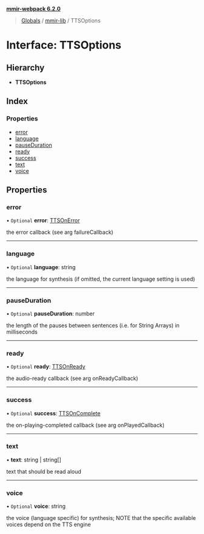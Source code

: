 **[mmir-webpack 6.2.0](../README.md)**

> [Globals](../README.md) / [mmir-lib](../modules/mmir_lib.md) / TTSOptions

# Interface: TTSOptions

## Hierarchy

* **TTSOptions**

## Index

### Properties

* [error](mmir_lib.ttsoptions.md#error)
* [language](mmir_lib.ttsoptions.md#language)
* [pauseDuration](mmir_lib.ttsoptions.md#pauseduration)
* [ready](mmir_lib.ttsoptions.md#ready)
* [success](mmir_lib.ttsoptions.md#success)
* [text](mmir_lib.ttsoptions.md#text)
* [voice](mmir_lib.ttsoptions.md#voice)

## Properties

### error

• `Optional` **error**: [TTSOnError](../modules/mmir_lib.md#ttsonerror)

the error callback (see arg failureCallback)

___

### language

• `Optional` **language**: string

the language for synthesis (if omitted, the current language setting is used)

___

### pauseDuration

• `Optional` **pauseDuration**: number

the length of the pauses between sentences (i.e. for String Arrays) in milliseconds

___

### ready

• `Optional` **ready**: [TTSOnReady](../modules/mmir_lib.md#ttsonready)

the audio-ready callback (see arg onReadyCallback)

___

### success

• `Optional` **success**: [TTSOnComplete](../modules/mmir_lib.md#ttsoncomplete)

the on-playing-completed callback (see arg onPlayedCallback)

___

### text

•  **text**: string \| string[]

text that should be read aloud

___

### voice

• `Optional` **voice**: string

the voice (language specific) for synthesis; NOTE that the specific available voices depend on the TTS engine
